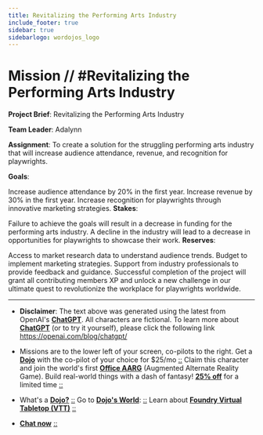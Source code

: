 ```yaml
---
title: Revitalizing the Performing Arts Industry
include_footer: true
sidebar: true
sidebarlogo: wordojos_logo
---
```

# Mission // #Revitalizing the Performing Arts Industry

**Project Brief**: Revitalizing the Performing Arts Industry

**Team Leader**: Adalynn

**Assignment**:
To create a solution for the struggling performing arts industry that will increase audience attendance, revenue, and recognition for playwrights.

**Goals**:

Increase audience attendance by 20% in the first year.
Increase revenue by 30% in the first year.
Increase recognition for playwrights through innovative marketing strategies.
**Stakes**:

Failure to achieve the goals will result in a decrease in funding for the performing arts industry.
A decline in the industry will lead to a decrease in opportunities for playwrights to showcase their work.
**Reserves**:

Access to market research data to understand audience trends.
Budget to implement marketing strategies.
Support from industry professionals to provide feedback and guidance.
Successful completion of the project will grant all contributing members XP and unlock a new challenge in our ultimate quest to revolutionize the workplace for playwrights worldwide.

---

* **Disclaimer**: The text above was generated using the latest from OpenAI's [**ChatGPT**](https://openai.com/blog/chatgpt/).  All characters are fictional.  To learn more about [**ChatGPT**](https://openai.com/blog/chatgpt/) (or to try it yourself), please click the following link https://openai.com/blog/chatgpt/

* Missions are to the lower left of your screen, co-pilots to the right. Get a [**Dojo**](https://workmates.live/marketplace) with the co-pilot of your choice for $25/mo [::](https://workmates.live/marketplace)  Claim this character and join the world's first [**Office AARG**](https://dojos.world) (Augmented Alternate Reality Game). Build real-world things with a dash of fantasy! [**25% off**](https://blog.workmates.live/deal-on-a-dojo) for a limited time [::](https://blog.workmates.live/deal-on-a-dojo) 

* What's a [**Dojo?**](https://workdojos.com) [::](https://workdojos.com)  Go to [**Dojo's World**](https://dojos.world): [::](https://dojos.world)  Learn about [**Foundry Virtual Tabletop (VTT)**](https://foundryvtt.com) [::](https://foundryvtt.com/)

* [**Chat now**](https://chat.workmates.live/channel/support) [::](https://chat.workmates.live/channel/support)